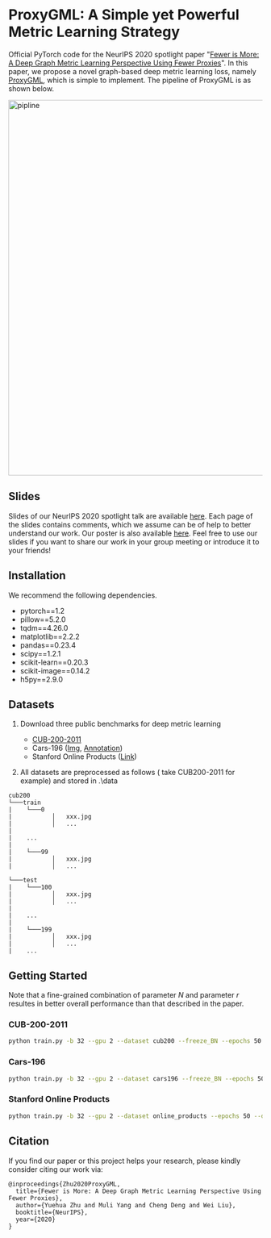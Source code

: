 # ProxyGML: A Simple yet Powerful Metric Learning Strategy
Official PyTorch code for the NeurIPS 2020 spotlight paper "[Fewer is More: A Deep Graph Metric Learning Perspective Using Fewer Proxies](https://proceedings.neurips.cc/paper/2020/hash/ce016f59ecc2366a43e1c96a4774d167-Abstract.html)". In this paper, we propose a novel graph-based deep metric learning loss, namely [ProxyGML](https://github.com/YuehuaZhu/ProxyGML/blob/main/loss/ProxyGML.py), which is simple to implement. The pipeline of ProxyGML is as shown below.

<img src="https://github.com/YuehuaZhu/ProxyGML/blob/main/net/pipline.png" width="745" alt="pipline"/> 

## Slides

Slides of our NeurIPS 2020 spotlight talk are available [here](https://github.com/YuehuaZhu/ProxyGML/blob/main/SpotlightPPT.pptx). Each page of the slides contains comments, which we assume can be of help to better understand our work. Our poster is also available [here](https://github.com/YuehuaZhu/ProxyGML/blob/main/poster.pdf). Feel free to use our slides if you want to share our work in your group meeting or introduce it to your friends!

## Installation
We recommend the following dependencies.

- pytorch==1.2
- pillow==5.2.0
- tqdm==4.26.0
- matplotlib==2.2.2
- pandas==0.23.4
- scipy==1.2.1
- scikit-learn==0.20.3
- scikit-image==0.14.2
- h5py==2.9.0

## Datasets

1. Download three public benchmarks for deep metric learning 
   - [CUB-200-2011](http://www.vision.caltech.edu/visipedia-data/CUB-200-2011/CUB_200_2011.tgz)
   - Cars-196 ([Img](http://imagenet.stanford.edu/internal/car196/car_ims.tgz), [Annotation](http://imagenet.stanford.edu/internal/car196/cars_annos.mat))
   - Stanford Online Products ([Link](https://cvgl.stanford.edu/projects/lifted_struct/))
   
2. All datasets are preprocessed as follows ( take CUB200-2011 for example)  and stored in .\data

```
cub200                                         
└───train
|    └───0
|           │   xxx.jpg
|           │   ...
|
|    ...
|
|    └───99
|           │   xxx.jpg
|           │   ...

└───test
|    └───100
|           │   xxx.jpg
|           │   ...
|
|    ...
|
|    └───199
|           │   xxx.jpg
|           │   ...
|    ...
```

## Getting Started

Note that a fine-grained combination of parameter $N$ and parameter $r$ resultes in better overall performance than that described in the paper.

### CUB-200-2011
```bash
python train.py -b 32 --gpu 2 --dataset cub200 --freeze_BN --epochs 50 --dim 512 --r 0.05 -C 100 --N 12 --weight_lambda 0.3 --centerlr 0.03 --rate 0.1 --new_epoch_to_decay 20 40
```

### Cars-196
```bash
python train.py -b 32 --gpu 2 --dataset cars196 --freeze_BN --epochs 50 --dim 512 --r 0.05 -C 98 --N 12 --weight_lambda 0.3 --centerlr 0.03 --rate 0.1 --new_epoch_to_decay 20 40
```

### Stanford Online Products
```bash
python train.py -b 32 --gpu 2 --dataset online_products --epochs 50 --dim 512 --r 0.05 -C 11318 --N 1 --weight_lambda 0.0 --centerlr 0.3 --rate 0.1 --new_epoch_to_decay 20 40
```

## Citation

If you find our paper or this project helps your research, please kindly consider citing our work via:
```
@inproceedings{Zhu2020ProxyGML,
  title={Fewer is More: A Deep Graph Metric Learning Perspective Using Fewer Proxies},
  author={Yuehua Zhu and Muli Yang and Cheng Deng and Wei Liu},
  booktitle={NeurIPS},
  year={2020}
}
```
